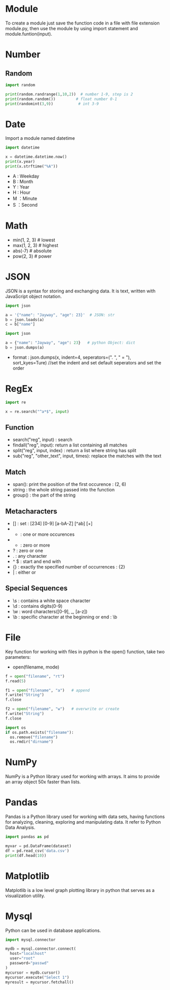 # Module
To create a module just save the function code in a file with file extension module.py, then use the module by using import statement and module.funtion(input).

# Number
## Random
```python
import random

print(random.randrange(1,10,2))  # number 1-9, step is 2
print(random.random())         # float number 0-1
print(randomint(3,9))           # int 3-9
```
# Date
Import a module named datetime 
```python
import datetime

x = datetime.datetime.now()
print(x.year)
print(x.strftime("%A"))  

```
- A : Weekday
- B : Month
- Y : Year
- H : Hour
- M ：Minute
- S ：Second

# Math
- min(1, 2, 3)  # lowest
- max(1, 2, 3)  # highest
- abs(-7)       # absolute
- pow(2, 3)     # power

# JSON
JSON is a syntax for storing and exchanging data. It is text, written with JavaScript object notation.
```python
import json

a = '{"name": "Jayway", "age": 23}'  # JSON: str
b = json.loads(a)
c = b["name"]
```
```python
import json

a = {"name": "Jayway", "age": 23}   # python Object: dict
b = json.dumps(a)
```
- format : json.dumps(x, indent=4, seperators=(". ", " = "), sort_kyes=Ture)  //set the indent and set default seperators and set the order

# RegEx
```python
import re

x = re.search("^a*$", input)
```
## Function
- search("reg", input) : search
- findall("reg", input): return a list containing all matches
- split("reg", input, index) : return a list where string has split 
- sub("reg", "other_text", input, times): replace the matches with the text

## Match
- span(): print the position of the first occurence : (2, 6)
- string : the whole string passed into the function
- group() : the part of the string 

## Metacharacters
- [] : set :  [234] [0-9] [a-bA-Z]  [^ab] [+]
- + : one or more occurences
- * : zero or more
- ? : zero or one
- . : any character
- ^ $ : start and end with
- {} : exactly the specified number of occurrences : {2}
- | : either or

## Special Sequences
- \s : contains a white space character
- \d : contains digits(0-9)
- \w : word characters([0-9], \_, [a-z])
- \b : specific character at the beginning or end : \b

# File
Key function for working with files in python is the open() function, take two parameters:
- open(filename, mode)
```python
f = open("filename", "rt")
f.read(5)

f1 = open("filename", "a")   # append
f.write("String")
f.close

f2 = open("filename", "w")   # overwrite or create
f.write("String")
f.close

import os
if os.path.exists("filename"):
  os.remove("filename")
  os.rmdir("dirname")
```

# NumPy
NumPy is a Python library used for working with arrays. It aims to provide an array object 50x faster than lists.

# Pandas
Pandas is a Python library used for working with data sets, having functions for analyzing, cleaning, exploring and manipulating data. It refer to Python Data Analysis.
```python
import pandas as pd

myvar = pd.DataFrame(dataset)
df = pd.read_csv('data.csv')
print(df.head(10))

```
# Matplotlib
Matplotlib is a low level graph plotting library in python that serves as a visualization utility.

# Mysql
Python can be used in database applications. 
```python
import mysql.connector

mydb = mysql.connector.connect(
  host="localhost"
  user="root"
  password="passwd"
)
mycursor = mydb.cursor()
mycursor.execute("Select 1")
myresult = mycursor.fetchall()

```



